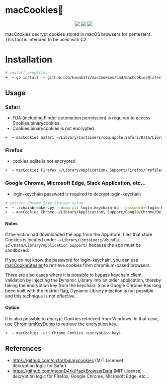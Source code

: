 # macCookies🍪
<p align="center">
<a href="https://opensource.org/licenses/MIT"><img src="https://img.shields.io/badge/license-MIT-_red.svg"></a>
<a href="https://github.com/kawakatz/grepfiles/issues"><img src="https://img.shields.io/badge/contributions-welcome-brightgreen.svg?style=flat"></a>
<a href="https://twitter.com/kawakatz"><img src="https://img.shields.io/twitter/follow/kawakatz.svg?logo=twitter"></a>
</p>

macCookies decrypt cookies stored in macOS browsers for pentesters.<br>
This tool is intended to be used with C2.

# Installation
```sh
# install grepfiles
➜  ~ go install -v github.com/kawakatz/macCookies/cmd/macCookies@latest
```

## Usage
### Safari
- FDA (including Finder automation permission) is required to access Cookies.binarycookies
- Cookies.binarycookies is not encrypted

```sh
➜  ~ macCookies Safari ~/Library/Containers/com.apple.Safari/Data/Library/Cookies/Cookies.binarycookies
```

### Firefox
- cookies.sqlite is not encrypted

```sh
➜  ~ macCookies Firefox ~/Library/Application\ Support/Firefox/Profiles/<profile>/cookies.sqlite
```

### Google Chrome, Microsoft Edge, Slack Application, etc...
- login-keychain password is required to decrypt login-keychain

```sh
# extract Chrome Safe Storage value
➜  ~ ./chainbreaker.py --dump-all login.keychain-db --password=<login-keychain password>
➜  ~ macCookies Chrome ~/Library/Application\ Support/Google/Chrome/Default/Cookies <Chrome Safe Storage>
```

#### Notes
If the victim had downloaded the app from the AppStore, files that store Cookies is located under `~/Library/Containers/<bundle id>/Data/Library/Application Support/` because the app must be sandboxed.

If you do not know the password for login-keychain, you can use <a href="https://github.com/kawakatz/macCookieStealer">macCookieStealer</a> to retrieve cookies from chromium-based browsers.

There are also cases where it is possible to bypass keychain client validation by injecting the Dynamic Library into an older application, thereby taking the encryption key from the keychain. Since Google Chrome has long been built with the restrict flag, Dynamic Library injection is not possible and this technique is not effective.

#### Option
It is also possible to decrypt Cookies retrieved from Windows.
In that case, use <a href="https://github.com/crypt0p3g/bof-collection/tree/main/ChromiumKeyDump">ChromiumKeyDump</a> to retrieve the encryption key.
```sh
➜  ~ macCookies -win Chrome Cookies <encryption key>
```

## References
- https://github.com/cixtor/binarycookies (MIT License)<br>
    decryption logic for Safari
- https://github.com/moonD4rk/HackBrowserData (MIT License)<br>
    decryption logic for FIrefox, Google Chrome, Microsoft Edge, etc...